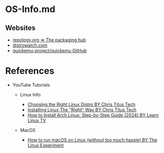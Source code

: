 # OS-Info.md

## Websites

* [repology.org => The packaging hub](https://repology.org/)
* [distrowatch.com](https://distrowatch.com/)
* [quickemu-project/quickemu GitHub](https://github.com/quickemu-project/quickemu)

# References

* YouTube Tutorials

  * Linux Info
    * [Choosing the Right Linux Distro BY Chris Titus Tech](https://www.youtube.com/watch?v=dL05DoJ0qsQ)
    * [Installing Linux The "Right" Way BY Chris Titus Tech](https://www.youtube.com/watch?v=CJ41KZ0fBMc)
    * [How to Install Arch Linux: Step-by-Step Guide (2024) BY Learn Linux TV](https://www.youtube.com/watch?v=FxeriGuJKTM)

  * MacOS
    * [How to run macOS on Linux (without too much hassle) BY The Linux Experiment](https://www.youtube.com/watch?v=Qa6y_CiyAMA)
